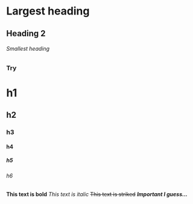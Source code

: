# Largest heading
## Heading 2
###### Smallest heading

### Try

# h1
## h2
### h3
#### h4
##### h5
###### h6

**This text is bold**
*This text is italic*
~~This text is striked~~
***Important I guess...***
